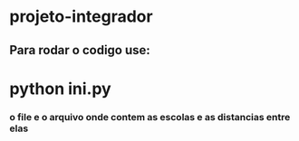 # projeto-integrador
## Para rodar o codigo use:
# python ini.py

### o file e o arquivo onde contem as escolas e as distancias entre elas 
